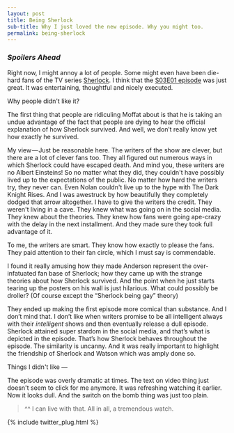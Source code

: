 ```yaml
---
layout: post
title: Being Sherlock
sub-title: Why I just loved the new episode. Why you might too.
permalink: being-sherlock
---
```


### *Spoilers Ahead*

Right now, I might annoy a lot of people. Some might even have been die-hard fans of the TV series [Sherlock](http://www.imdb.com/title/tt1475582/). I think that the [S03E01 episode](http://www.imdb.com/title/tt2189771/?ref_=ttep_ep2) was just great. It was entertaining, thoughtful and nicely executed.

<!--break-->

Why people didn't like it?

The first thing that people are ridiculing Moffat about is that he is taking an undue advantage of the fact that people are dying to hear the official explanation of how Sherlock survived. And well, we don’t really know yet how exactly he survived.

My view — Just be reasonable here. The writers of the show are clever, but there are a lot of clever fans too. They all figured out numerous ways in which Sherlock could have escaped death. And mind you, these writers are no Albert Einsteins! So no matter what they did, they couldn't have possibly lived up to the expectations of the public. No matter how hard the writers try, they never can. Even Nolan couldn't live up to the hype with The Dark Knight Rises. And I was awestruck by how beautifully they completely dodged that arrow altogether. I have to give the writers the credit. They weren't living in a cave. They knew what was going on in the social media. They knew about the theories. They knew how fans were going ape-crazy with the delay in the next installment. And they made sure they took full advantage of it.

To me, the writers are smart. They know how exactly to please the fans. They paid attention to their fan circle, which I must say is commendable.

I found it really amusing how they made Anderson represent the over-infatuated fan base of Sherlock; how they came up with the strange theories about how Sherlock survived. And the point when he just starts tearing up the posters on his wall is just hilarious. What could possibly be droller? (Of course except the “Sherlock being gay” theory)

They ended up making the first episode more comical than substance. And I don’t mind that. I don’t like when writers promise to be all intelligent always with their *intelligent* shows and then eventually release a dull episode. Sherlock attained super stardom in the social media, and that’s what is depicted in the episode. That’s how Sherlock behaves throughout the episode. The similarity is uncanny. And it was really important to highlight the friendship of Sherlock and Watson which was amply done so.

Things I didn't like —

The episode was overly dramatic at times. The text on video thing just doesn't seem to click for me anymore. It was refreshing watching it earlier. Now it looks dull. And the switch on the bomb thing was just too plain.

>^^ I can live with that. All in all, a tremendous watch.

{% include twitter_plug.html %}
